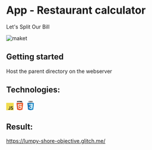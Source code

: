 # App - Restaurant calculator
<p>Let's Split Our Bill</p>

<img width="700" alt="maket" src="https://cdn.glitch.global/0aa691a7-3a58-459e-abea-f7d253a638c1/maket10_1.jpg?v=1674319560499">

## Getting started
Host the parent directory on the webserver


## Technologies:
<code><img height="20" src="https://raw.githubusercontent.com/github/explore/80688e429a7d4ef2fca1e82350fe8e3517d3494d/topics/javascript/javascript.png"></code>
<code><img height="25" src="https://raw.githubusercontent.com/github/explore/80688e429a7d4ef2fca1e82350fe8e3517d3494d/topics/html/html.png"></code>
<code><img height="25" src="https://raw.githubusercontent.com/github/explore/80688e429a7d4ef2fca1e82350fe8e3517d3494d/topics/css/css.png"></code>

## Result:
https://lumpy-shore-objective.glitch.me/

